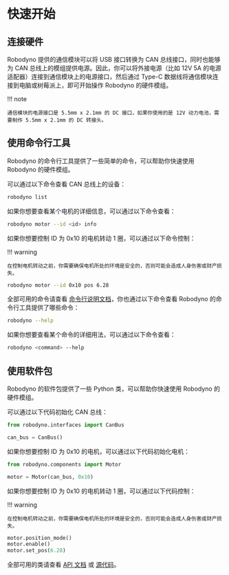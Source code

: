 # 快速开始

## 连接硬件

Robodyno 提供的通信模块可以将 USB 接口转换为 CAN 总线接口，同时也能够为 CAN 总线上的模组提供电源。因此，你可以将外接电源（比如 12V 5A 的电源适配器）连接到通信模块上的电源接口，然后通过 Type-C 数据线将通信模块连接到电脑或树莓派上，即可开始操作 Robodyno 的硬件模组。

!!! note

    通信模块的电源接口是 5.5mm x 2.1mm 的 DC 接口，如果你使用的是 12V 动力电池，需要制作 5.5mm x 2.1mm 的 DC 转接头。

## 使用命令行工具

Robodyno 的命令行工具提供了一些简单的命令，可以帮助你快速使用 Robodyno 的硬件模组。

可以通过以下命令查看 CAN 总线上的设备：

```bash
robodyno list
```

如果你想要查看某个电机的详细信息，可以通过以下命令查看：

```bash
robodyno motor --id <id> info
```

如果你想要控制 ID 为 0x10 的电机转动 1 圈，可以通过以下命令控制：

!!! warning

    在控制电机转动之前，你需要确保电机所处的环境是安全的，否则可能会造成人身伤害或财产损失。

```bash
robodyno motor --id 0x10 pos 6.28
```

全部可用的命令请查看 [命令行说明文档](../../commands)，你也通过以下命令查看 Robodyno 的命令行工具提供了哪些命令：

```bash
robodyno --help
```

如果你想要查看某个命令的详细用法，可以通过以下命令查看：

```bash
robodyno <command> --help
```

## 使用软件包

Robodyno 的软件包提供了一些 Python 类，可以帮助你快速使用 Robodyno 的硬件模组。

可以通过以下代码初始化 CAN 总线：

```python
from robodyno.interfaces import CanBus

can_bus = CanBus()
```

如果你想要控制 ID 为 0x10 的电机，可以通过以下代码初始化电机：

```python
from robodyno.components import Motor

motor = Motor(can_bus, 0x10)
```

如果你想要控制 ID 为 0x10 的电机转动 1 圈，可以通过以下代码控制：

!!! warning

    在控制电机转动之前，你需要确保电机所处的环境是安全的，否则可能会造成人身伤害或财产损失。

```python
motor.position_mode()
motor.enable()
motor.set_pos(6.28)
```

全部可用的类请查看 [API 文档](../../references) 或 [源代码](https://github.com/robodyno/robodyno)。
